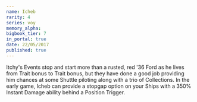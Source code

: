 ```yaml
---
name: Icheb
rarity: 4
series: voy
memory_alpha:
bigbook_tier: 7
in_portal: true
date: 22/05/2017
published: true
---
```


Itchy's Events stop and start more than a rusted, red '36 Ford as he lives from Trait bonus to Trait bonus, but they have done a good job providing him chances at some Shuttle piloting along with a trio of Collections. In the early game, Icheb can provide a stopgap option on your Ships with a 350% Instant Damage ability behind a Position Trigger.
